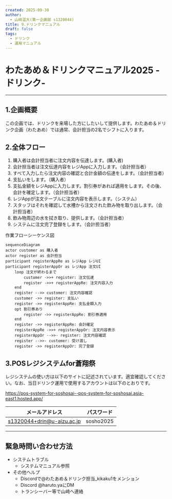 ```yaml
---
created: 2025-09-30
author:
  - 山﨑温大(第一企画部 s1320044)
title: 9.ドリンクマニュアル
draft: false
tags:
  - ドリンク
  - 運用マニュアル
---
```

# わたあめ＆ドリンクマニュアル2025 -ドリンク-
---
## 1.企画概要
この企画では、ドリンクを来場した方にしたいして提供します。わたあめ＆ドリンク企画（わたあめ）では通常、会計担当の2名でシフトに入ります。

## 2.全体フロー
1. 購入者は会計担当者に注文内容を伝達します。(購入者)
2. 会計担当者は注文伝達内容をレジAppに入力します。（会計担当者）
3. すべて入力したら注文内容の確認と合計金額の伝達をします。（会計担当者）
4. 支払いをします。（購入者）
5. 支払金額をレジAppに入力します。割引券があれば適用をします。その後、会計を確定します。（会計担当者）
6. レジAppが注文テーブルに注文内容を表示します。（システム）
7. スタッフはそれを確認して水槽から注文された飲み物を取り出します。（会計担当者）
8. 飲み物周辺の水を拭き取り、提供します。（会計担当者）
9. システムに注文完了登録をします。（会計担当者）

作業フローシーケンス図
```mermaid
sequenceDiagram
actor customer as 購入者
actor register as 会計担当
participant registerAppRe as レジApp レジUI
participant registerAppOr as レジApp 注文UI
	loop 注文が終わるまで
		customer ->>+ register: 注文伝達
		register ->>+ registerAppRe: 注文内容入力
	end
	register -->> customer: 注文内容確認
	customer ->> register: 支払い
	register ->> registerAppRe: 支払金額入力
	opt 割引券あり
		register ->> registerAppRe: 割引券適用
	end
	register ->> registerAppRe: 会計確定
	registerAppRe ->>+ registerAppOr: 注文内容表示
	registerAppOr -->>- register: 注文内容確認
	register -->>- customer: 受け渡し
	register ->> registerAppOr: 完了登録
```

## 3.POSレジシステムfor蒼翔祭
レジシステムの使い方は以下のサイトに記述されています。適宜確認してください。なお、当日ドリンク運用で使用するアカウントは以下のとおりです。

https://pos-system-for-soshosai--pos-system-for-soshosai.asia-east1.hosted.app/

| メールアドレス                    | パスワード     |
| -------------------------- | --------- |
| s1320044+drin@u-aizu.ac.jp | sosho2025 |

---
## 緊急時問い合わせ方法
* システムトラブル
	* システムマニュアル参照
* その他ヘルプ
	* Discordで@わたあめ＆ドリンク担当_kikaku1をメンション
	* Discord @haruto.yaにDM
	* トランシーバー等で山﨑へ連絡